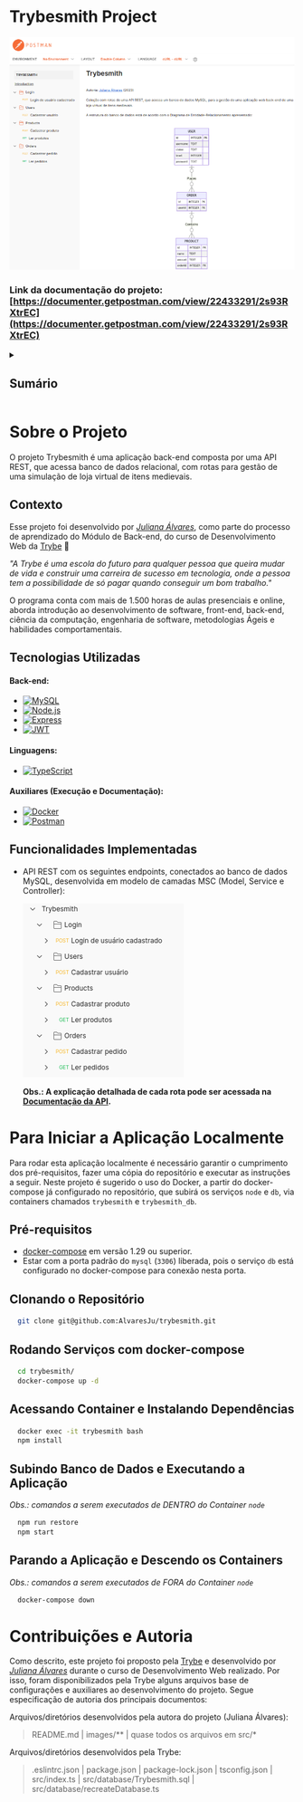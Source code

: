 # Trybesmith Project

[![Trybesmith Doc Screen Shot][product-screenshot]](https://documenter.getpostman.com/view/22433291/2s93RXtrEC)

### Link da documentação do projeto: [https://documenter.getpostman.com/view/22433291/2s93RXtrEC](https://documenter.getpostman.com/view/22433291/2s93RXtrEC)


<!-- TABLE OF CONTENTS -->
<details>
  <summary><h2><strong>Sumário</strong></h2></summary>
  <ol>
    <li>
      <a href="#sobre-o-projeto">Sobre o Projeto</a>
      <ul>
        <li><a href="#contexto">Contexto</a></li>
        <li><a href="#tecnologias-utilizadas">Tecnologias Utilizadas</a></li>
        <li><a href="#funcionalidades-implementadas">Funcionalidades Implementadas</a></li>
      </ul>
    </li>
    <li>
      <a href="#para-iniciar-a-aplicação-localmente">Para Iniciar a Aplicação Localmente</a>
      <ul>
        <li><a href="#pré-requisitos">Pré-requisitos</a></li>
        <li><a href="#clonando-o-repositório">Clonando o Repositório</a></li>
        <li><a href="#rodando-serviços-com-docker-compose">Rodando Serviços com docker-compose</a></li>
        <li><a href="#acessando-container-e-instalando-dependências">Acessando Container e Instalando Dependências</a></li>
        <li><a href="#subindo-banco-de-dados-e-executando-a-aplicação">Subindo Banco de Dados e Executando a Aplicação</a></li>
        <!-- <li><a href="#executando-testes-e-análise-de-cobertura">Executando Testes e Análise de Cobertura</a></li> -->
        <li><a href="#parando-a-aplicação-e-descendo-os-containers">Parando a Aplicação e Descendo os Containers</a></li>
      </ul>
    </li>
    <li><a href="#contribuições-e-autoria">Contribuições e Autoria</a></li>
  </ol>
</details>


# Sobre o Projeto
  O projeto Trybesmith é uma aplicação back-end composta por uma API REST, que acessa banco de dados relacional, com rotas para gestão de uma simulação de loja virtual de itens medievais.

## Contexto
  Esse projeto foi desenvolvido por _[Juliana Álvares](https://www.linkedin.com/in/juliana-alvares/)_, como parte do processo de aprendizado do Módulo de Back-end, do curso de Desenvolvimento Web da [Trybe](https://www.betrybe.com/) :rocket:
  
  _"A Trybe é uma escola do futuro para qualquer pessoa que queira mudar de vida e construir uma carreira de sucesso em tecnologia, onde a pessoa tem a possibilidade de só pagar quando conseguir um bom trabalho."_

  O programa conta com mais de 1.500 horas de aulas presenciais e online, aborda introdução ao desenvolvimento de software, front-end, back-end, ciência da computação, engenharia de software, metodologias Ágeis e habilidades comportamentais.

## Tecnologias Utilizadas

  #### Back-end:
  * [![MySQL][MySQL-img]][MySQL-url]
  * [![Node.js][Node-img]][Node-url]
  * [![Express][Express-img]][Express-url]
  * [![JWT][JWT-img]][JWT-url]

  <!-- #### Testes:
  * [![Jest][Jest-img]][Jest-url]
  * [![Testing-Library][RTL-img]][RTL-url] -->

  #### Linguagens:
  * [![TypeScript][TypeScript-img]][TypeScript-url]

  #### Auxiliares (Execução e Documentação):
  * [![Docker][Docker-img]][Docker-url]
  * [![Postman][Postman-img]][Postman-url]

## Funcionalidades Implementadas

  - API REST com os seguintes endpoints, conectados ao banco de dados MySQL, desenvolvida em modelo de camadas MSC (Model, Service e Controller):

    [![Trybesmith Routes Screen Shot][routes-screenshot]](https://documenter.getpostman.com/view/22433291/2s93RXtrEC)

    **Obs.: A explicação detalhada de cada rota pode ser acessada na [Documentação da API](https://documenter.getpostman.com/view/22433291/2s93RXtrEC).**

# Para Iniciar a Aplicação Localmente
  Para rodar esta aplicação localmente é necessário garantir o cumprimento dos pré-requisitos, fazer uma cópia do repositório e executar as instruções a seguir. Neste projeto é sugerido o uso do Docker, a partir do docker-compose já configurado no repositório, que subirá os serviços `node` e `db`, via containers chamados `trybesmith` e `trybesmith_db`.

## Pré-requisitos
  * [docker-compose](https://docs.docker.com/compose/) em versão 1.29 ou superior.
  * Estar com a porta padrão do `mysql` (`3306`) liberada, pois o serviço `db` está configurado no docker-compose para conexão nesta porta.

## Clonando o Repositório
  ```bash
    git clone git@github.com:AlvaresJu/trybesmith.git
  ```
## Rodando Serviços com docker-compose
  ```bash
    cd trybesmith/
    docker-compose up -d
  ``` 
## Acessando Container e Instalando Dependências
  ```bash
    docker exec -it trybesmith bash
    npm install
  ``` 
## Subindo Banco de Dados e Executando a Aplicação
 *Obs.: comandos a serem executados de DENTRO do Container `node`*
  ```bash
    npm run restore
    npm start
  ```
<!-- ## Executando Testes e Análise de Cobertura
  ```bash
    npm test
    npm run test-coverage
  ``` -->
## Parando a Aplicação e Descendo os Containers
 *Obs.: comandos a serem executados de FORA do Container `node`*
  ```bash
    docker-compose down
  ```

# Contribuições e Autoria
  Como descrito, este projeto foi proposto pela [Trybe](https://www.betrybe.com/) e desenvolvido por _[Juliana Álvares](https://www.linkedin.com/in/juliana-alvares/)_ durante o curso de Desenvolvimento Web realizado. Por isso, foram disponibilizados pela Trybe alguns arquivos base de configurações e auxiliares ao desenvolvimento do projeto. Segue especificação de autoria dos principais documentos:
  
  Arquivos/diretórios desenvolvidos pela autora do projeto (Juliana Álvares):
  > README.md | images/** | quase todos os arquivos em src/*
  
  Arquivos/diretórios desenvolvidos pela Trybe:
  > .eslintrc.json | package.json | package-lock.json | tsconfig.json | src/index.ts | src/database/Trybesmith.sql | src/database/recreateDatabase.ts

<!-- MARKDOWN LINKS & IMAGES -->
<!-- https://www.markdownguide.org/basic-syntax/#reference-style-links -->
[product-screenshot]: images/screenshot_doc.png
[routes-screenshot]: images/screenshot_routes.png
<!-- [der-screenshot]: images/der.png -->
<!-- [product-gif]: images/features.gif -->
[MySQL-img]: https://img.shields.io/badge/MySQL-005C84?style=for-the-badge&logo=mysql&logoColor=white
[MySQL-url]: https://www.mysql.com/
[Node-img]: https://img.shields.io/badge/Node.js-339933?style=for-the-badge&logo=nodedotjs&logoColor=white
[Node-url]: https://nodejs.org/en
[Express-img]: https://img.shields.io/badge/Express.js-000000?style=for-the-badge&logo=express&logoColor=white
[Express-url]: https://expressjs.com/
[JWT-img]: https://img.shields.io/badge/JWT-000000?style=for-the-badge&logo=JSON%20web%20tokens&logoColor=white
[JWT-url]: https://jwt.io/
[TypeScript-img]: https://img.shields.io/badge/TypeScript-007ACC?style=for-the-badge&logo=typescript&logoColor=white
[TypeScript-url]: https://www.typescriptlang.org/
[Docker-img]: https://img.shields.io/badge/docker-%230db7ed.svg?style=for-the-badge&logo=docker&logoColor=white
[Docker-url]: https://www.docker.com/
[Postman-img]: https://img.shields.io/badge/Postman-FF6C37?style=for-the-badge&logo=Postman&logoColor=white
[Postman-url]: https://www.postman.com/
